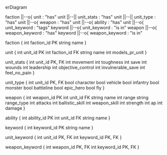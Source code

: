 erDiagram

  faction ||--o{ unit : "has"
  unit ||--|| unit_stats : "has"
  unit ||--|| unit_type : "has"
  unit ||--o{ weapon : "has"
  unit ||--o{ ability : "has"
  unit ||--o{ unit_keyword : "tags"
  keyword ||--o{ unit_keyword : "is in"
  weapon ||--o{ weapon_keyword : "has"
  keyword ||--o{ weapon_keyword : "is in"

  faction {
    int faction_id PK
    string name
  }

  unit {
    int unit_id PK
    int faction_id FK
    string name
    int models_pr_unit
  }

  unit_stats {
    int unit_id PK, FK
    int movement
    int toughness
    int save
    int wounds
    int leadership
    int objective_control
    int invulnerable_save
    int feel_no_pain
  }

  unit_type {
    int unit_id PK, FK
    bool character
    bool vehicle
    bool infantry
    bool monster
    bool battleline
    bool epic_hero
    bool fly
  }

  weapon {
    int weapon_id PK
    int unit_id FK
    string name
    int range
    string range_type
    int attacks
    int ballistic_skill
    int weapon_skill
    int strength
    int ap
    int damage
  }

  ability {
    int ability_id PK
    int unit_id FK
    string name
  }

  keyword {
    int keyword_id PK
    string name
  }

  unit_keyword {
    int unit_id PK, FK
    int keyword_id PK, FK
  }

  weapon_keyword {
    int weapon_id PK, FK
    int keyword_id PK, FK
  }
